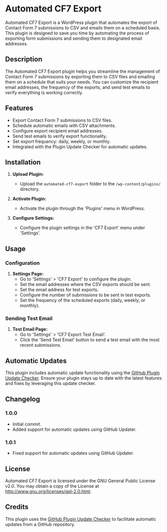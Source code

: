 # Automated CF7 Export

Automated CF7 Export is a WordPress plugin that automates the export of Contact Form 7 submissions to CSV and emails them on a scheduled basis. This plugin is designed to save you time by automating the process of exporting form submissions and sending them to designated email addresses.

## Description

The Automated CF7 Export plugin helps you streamline the management of Contact Form 7 submissions by exporting them to CSV files and emailing them on a schedule that suits your needs. You can customize the recipient email addresses, the frequency of the exports, and send test emails to verify everything is working correctly.

## Features

- Export Contact Form 7 submissions to CSV files.
- Schedule automatic emails with CSV attachments.
- Configure export recipient email addresses.
- Send test emails to verify export functionality.
- Set export frequency: daily, weekly, or monthly.
- Integrated with the Plugin Update Checker for automatic updates.

## Installation

1. **Upload Plugin:**
   - Upload the `automated-cf7-export` folder to the `/wp-content/plugins/` directory.

2. **Activate Plugin:**
   - Activate the plugin through the 'Plugins' menu in WordPress.

3. **Configure Settings:**
   - Configure the plugin settings in the 'CF7 Export' menu under 'Settings'.

## Usage

### Configuration

1. **Settings Page:**
   - Go to 'Settings' > 'CF7 Export' to configure the plugin.
   - Set the email addresses where the CSV exports should be sent.
   - Set the email address for test exports.
   - Configure the number of submissions to be sent in test exports.
   - Set the frequency of the scheduled exports (daily, weekly, or monthly).

### Sending Test Email

1. **Test Email Page:**
   - Go to 'Settings' > 'CF7 Export Test Email'.
   - Click the 'Send Test Email' button to send a test email with the most recent submissions.

## Automatic Updates

This plugin includes automatic update functionality using the [GitHub Plugin Update Checker](https://github.com/YahnisElsts/plugin-update-checker). Ensure your plugin stays up to date with the latest features and fixes by leveraging this update checker.

## Changelog

### 1.0.0
- Initial commit.
- Added support for automatic updates using GitHub Updater.

### 1.0.1
- Fixed support for automatic updates using GitHub Updater.

## License

Automated CF7 Export is licensed under the GNU General Public License v2.0. You may obtain a copy of the License at http://www.gnu.org/licenses/gpl-2.0.html.

## Credits

This plugin uses the [GitHub Plugin Update Checker](https://github.com/YahnisElsts/plugin-update-checker) to facilitate automatic updates from a GitHub repository.

